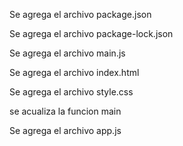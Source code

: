 Se agrega el archivo package.json

Se agrega el archivo package-lock.json

Se agrega el archivo main.js

Se agrega el archivo index.html

Se agrega el archivo style.css

se acualiza la funcion main

Se agrega el archivo app.js
